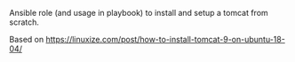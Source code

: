 Ansible role (and usage in playbook) to install and setup a tomcat from scratch.

Based on https://linuxize.com/post/how-to-install-tomcat-9-on-ubuntu-18-04/